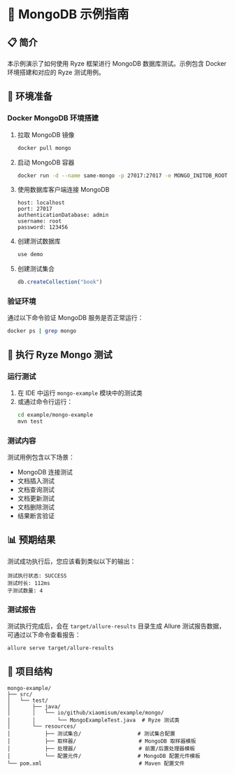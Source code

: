 # 🍃 MongoDB 示例指南

## 📋 简介

本示例演示了如何使用 Ryze 框架进行 MongoDB 数据库测试。示例包含 Docker 环境搭建和对应的 Ryze 测试用例。

## 🚀 环境准备

### Docker MongoDB 环境搭建

1. 拉取 MongoDB 镜像
   ```bash
   docker pull mongo
   ```

2. 启动 MongoDB 容器
   ```bash
   docker run -d --name same-mongo -p 27017:27017 -e MONGO_INITDB_ROOT_USERNAME=root -e MONGO_INITDB_ROOT_PASSWORD=123456 mongo
   ```

3. 使用数据库客户端连接 MongoDB
   ```
   host: localhost
   port: 27017
   authenticationDatabase: admin
   username: root
   password: 123456
   ```

4. 创建测试数据库
   ```javascript
   use demo
   ```

5. 创建测试集合
   ```javascript
   db.createCollection("book")
   ```

### 验证环境

通过以下命令验证 MongoDB 服务是否正常运行：

```bash
docker ps | grep mongo
```

## 🧪 执行 Ryze Mongo 测试

### 运行测试

1. 在 IDE 中运行 `mongo-example` 模块中的测试类
2. 或通过命令行运行：
   ```bash
   cd example/mongo-example
   mvn test
   ```

### 测试内容

测试用例包含以下场景：

- MongoDB 连接测试
- 文档插入测试
- 文档查询测试
- 文档更新测试
- 文档删除测试
- 结果断言验证

## 📊 预期结果

测试成功执行后，您应该看到类似以下的输出：

```
测试执行状态: SUCCESS
测试时长: 112ms
子测试数量: 4
```

### 测试报告

测试执行完成后，会在 `target/allure-results` 目录生成 Allure 测试报告数据，可通过以下命令查看报告：

```bash
allure serve target/allure-results
```

## 📁 项目结构

```
mongo-example/
├── src/
│   └── test/
│       ├── java/
│       │   └── io/github/xiaomisum/example/mongo/
│       │       └── MongoExampleTest.java  # Ryze 测试类
│       └── resources/
│           ├── 测试集合/                  # 测试集合配置
│           ├── 取样器/                    # MongoDB 取样器模板
│           ├── 处理器/                    # 前置/后置处理器模板
│           └── 配置元件/                  # MongoDB 配置元件模板
└── pom.xml                               # Maven 配置文件
```